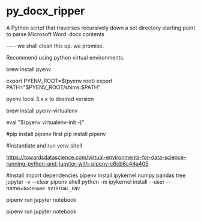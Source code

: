 # py_docx_ripper
A Python script that traverses recursively down a set directory starting point to parse Microsoft Word .docx contents

---- we shall clean this up.  we promise.

Recommend using python virtual environments.

brew install pyenv

export PYENV_ROOT=$(pyenv root)
export PATH="$PYENV_ROOT/shims:$PATH"


pyenv local 3.x.x to desired version

brew install pyenv-virtualenv

eval "$(pyenv virtualenv-init -)"




#pip install pipenv first
pip install pipenv 

#instantiate and run venv shell




https://towardsdatascience.com/virtual-environments-for-data-science-running-python-and-jupyter-with-pipenv-c6cb6c44a405

#install import dependencies
pipenv install ipykernel numpy pandas tree jupyter -v --clear
pipenv shell
python -m ipykernel install --user --name=`basename $VIRTUAL_ENV`

pipenv run jupyter notebook


pipenv run jupyter notebook